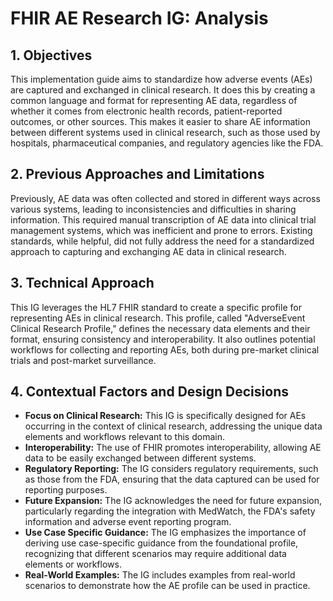 # FHIR AE Research IG: Analysis

## 1. Objectives

This implementation guide aims to standardize how adverse events (AEs) are captured and exchanged in clinical research. It does this by creating a common language and format for representing AE data, regardless of whether it comes from electronic health records, patient-reported outcomes, or other sources. This makes it easier to share AE information between different systems used in clinical research, such as those used by hospitals, pharmaceutical companies, and regulatory agencies like the FDA.

## 2. Previous Approaches and Limitations

Previously, AE data was often collected and stored in different ways across various systems, leading to inconsistencies and difficulties in sharing information. This required manual transcription of AE data into clinical trial management systems, which was inefficient and prone to errors. Existing standards, while helpful, did not fully address the need for a standardized approach to capturing and exchanging AE data in clinical research.

## 3. Technical Approach

This IG leverages the HL7 FHIR standard to create a specific profile for representing AEs in clinical research. This profile, called "AdverseEvent Clinical Research Profile," defines the necessary data elements and their format, ensuring consistency and interoperability. It also outlines potential workflows for collecting and reporting AEs, both during pre-market clinical trials and post-market surveillance.

## 4. Contextual Factors and Design Decisions

- **Focus on Clinical Research:** This IG is specifically designed for AEs occurring in the context of clinical research, addressing the unique data elements and workflows relevant to this domain. 
- **Interoperability:** The use of FHIR promotes interoperability, allowing AE data to be easily exchanged between different systems. 
- **Regulatory Reporting:** The IG considers regulatory requirements, such as those from the FDA, ensuring that the data captured can be used for reporting purposes. 
- **Future Expansion:** The IG acknowledges the need for future expansion, particularly regarding the integration with MedWatch, the FDA's safety information and adverse event reporting program. 
- **Use Case Specific Guidance:** The IG emphasizes the importance of deriving use case-specific guidance from the foundational profile, recognizing that different scenarios may require additional data elements or workflows. 
- **Real-World Examples:** The IG includes examples from real-world scenarios to demonstrate how the AE profile can be used in practice.
